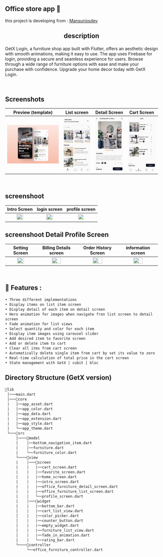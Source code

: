## Office store app 🏢




this project is developing from :  [Mansuriosdev](https://github.com/Mansurisodev)

## <p align= center> description </p>

GetX Login, a furniture shop app built with Flutter, offers an aesthetic design with smooth animations, making it easy to use. The app uses Firebase for login, providing a secure and seamless experience for users. Browse through a wide range of furniture options with ease and make your purchase with confidence. Upgrade your home decor today with GetX Login.

 <br/>

## Screenshots

Preview (template)         |   List screen             |   Detail Screen           |  Cart Screen 
:-------------------------:|:-------------------------:|:-------------------------:|:-------------------------: 
![](https://github.com/Mansurisodev/office_store_getX/blob/origin/screenshots/office_furniture_store_app.jpg?raw=true)|![](https://github.com/Mansurisodev/office_store_getX/blob/origin/screenshots/office_furniture_list_screen.png?raw=true)|![](https://github.com/Mansurisodev/office_store_getX/blob/origin/screenshots/office_furniture_detail_screen.png?raw=true)|![](https://github.com/Mansurisodev/office_store_getX/blob/origin/screenshots/cart_screen.png?raw=true) 


  <br/>
  
  
## screenshoot



Intro Screen | login screen | profile screen
:---: | :---: | :---:
<img src="https://user-images.githubusercontent.com/86775678/211602504-b45b0b92-150f-4113-bc0d-0a7d0349c45d.jpg" width=50% height=50% > |<img src="https://user-images.githubusercontent.com/86775678/211600640-1ea7850e-a3a2-41fc-b93b-65c97d1da4f3.jpg" width=50% height=50% > |<img src="https://user-images.githubusercontent.com/86775678/212347829-a86df766-99f4-4f2a-9676-f757b61857d4.png"  >


## screenshoot Detail Profile Screen

Setting Screen | Billing Details screen | Order History Screen  | information screen
:---: | :---: | :---: | :---:
<img src="https://user-images.githubusercontent.com/86775678/212347972-9688a3f0-07bb-4398-9c41-8520f149c69d.png" width=50% height=50%> | <img src="https://user-images.githubusercontent.com/86775678/212348143-4f0dffaa-aeec-4026-a953-00ca263c2e59.png" width=50% height=50%> | <img src="https://user-images.githubusercontent.com/86775678/212348320-267ae438-d86c-49b5-ab57-11739604339e.png" width=50% height=50%> | <img src="https://user-images.githubusercontent.com/86775678/212544774-fdfd1d21-7159-4a37-9ef5-bef5cad53045.png" width=50% height=50%>



  <br/>

## 🚀 Features :
```
• Three different implementations
• Display items on list item screen
• Display detail of each item on detail screen
• Hero animation for images when navigate fron list screen to detail screen
• Fade animation for list views
• Select quantity and color for each item
• Display item images using carousel slider
• Add desired item to favorite screen
• Add or delete item to cart
• Clear all itms from cart screen
• Automatically delete single item from cart by set its value to zero
• Real-time calculation of total price in the cart screen
• State management with GetX | cubit | bloc
```


## Directory Structure (GetX version)
```
📂lib
 │───main.dart  
 │───📂core  
 |   │──app_asset.dart
 |   │──app_color.dart
 |   │──app_data.dart
 |   │──app_extension.dart
 |   │──app_style.dart
 |   └──app_theme.dart
 └───📂src
     │────📂model
     │    │──bottom_navigation_item.dart
     |    │──furniture.dart
     |    └──furniture_color.dart
     └────📂view
     |    │───📂screen
     |    |   |──cart_screen.dart
     |    |   |──favorite_screen.dart
     |    |   |──home_screen.dart
     |    |   |──intro_screen.dart
     |    |   |──office_furniture_detail_screen.dart
     |    |   |──office_furniture_list_screen.dart
     |    |   └──profile_screen.dart
     |    │───📂widget
     |    |   |──bottom_bar.dart
     │    |   |──cart_list_view.dart
     │    |   |──color_picker.dart
     │    |   |──counter_button.dart
     │    |   |──empty_widget.dart
     │    |   |──furniture_list_view.dart
     │    |   |──fade_in_animation.dart
     |    |   └──rating_bar.dart
     └────📂controller
          └──office_furniture_controller.dart
```

  <br/>

